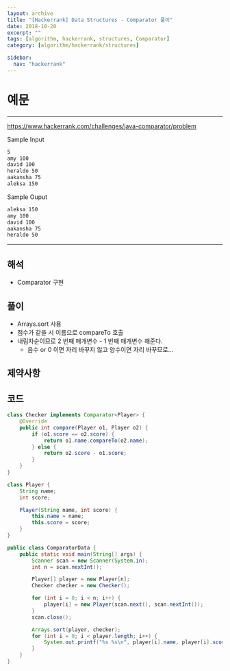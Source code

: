 ```yaml
---
layout: archive
title: "[Hackerrank] Data Structures - Comparator 풀이"
date: 2018-10-20
excerpt: ""
tags: [algorithm, hackerrank, structures, Comparator]
category: [algorithm/hackerrank/structures]

sidebar:
  nav: "hackerrank"
---
```


# 예문

---

<https://www.hackerrank.com/challenges/java-comparator/problem>

Sample Input

```markdown
5
amy 100
david 100
heraldo 50
aakansha 75
aleksa 150
```

Sample Ouput

```markdown
aleksa 150
amy 100
david 100
aakansha 75
heraldo 50
```

---

## 해석

- Comparator 구현

## 풀이

- Arrays.sort 사용
- 점수가 같을 시 이름으로 compareTo 호출
- 내림차순이므로 2 번째 매개변수 - 1 번째 매개변수 해준다.
  - 음수 or 0 이면 자리 바꾸지 않고 양수이면 자리 바꾸므로...

## 제약사항

## 코드

```java
class Checker implements Comparator<Player> {
    @Override
    public int compare(Player o1, Player o2) {
        if (o1.score == o2.score) {
            return o1.name.compareTo(o2.name);
        } else {
            return o2.score - o1.score;
        }
    }
}

class Player {
    String name;
    int score;

    Player(String name, int score) {
        this.name = name;
        this.score = score;
    }
}

public class ComparatorData {
    public static void main(String[] args) {
        Scanner scan = new Scanner(System.in);
        int n = scan.nextInt();

        Player[] player = new Player[n];
        Checker checker = new Checker();

        for (int i = 0; i < n; i++) {
            player[i] = new Player(scan.next(), scan.nextInt());
        }
        scan.close();

        Arrays.sort(player, checker);
        for (int i = 0; i < player.length; i++) {
            System.out.printf("%s %s\n", player[i].name, player[i].score);
        }
    }
}
```
